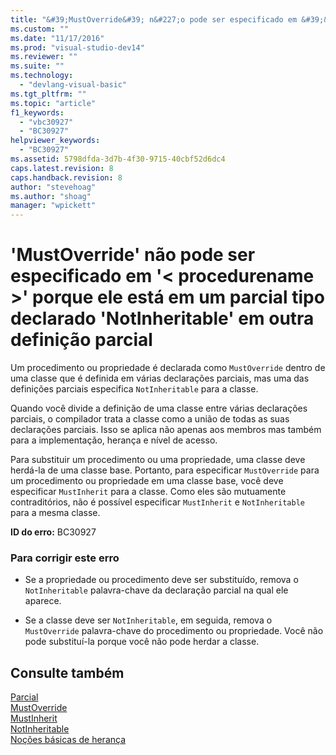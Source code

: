 ```yaml
---
title: "&#39;MustOverride&#39; n&#227;o pode ser especificado em &#39;&lt; procedurename &gt;&#39; porque ele est&#225; em um parcial tipo declarado &#39;NotInheritable&#39; em outra defini&#231;&#227;o parcial | Microsoft Docs"
ms.custom: ""
ms.date: "11/17/2016"
ms.prod: "visual-studio-dev14"
ms.reviewer: ""
ms.suite: ""
ms.technology: 
  - "devlang-visual-basic"
ms.tgt_pltfrm: ""
ms.topic: "article"
f1_keywords: 
  - "vbc30927"
  - "BC30927"
helpviewer_keywords: 
  - "BC30927"
ms.assetid: 5798dfda-3d7b-4f30-9715-40cbf52d6dc4
caps.latest.revision: 8
caps.handback.revision: 8
author: "stevehoag"
ms.author: "shoag"
manager: "wpickett"
---
```

# &#39;MustOverride&#39; n&#227;o pode ser especificado em &#39;&lt; procedurename &gt;&#39; porque ele est&#225; em um parcial tipo declarado &#39;NotInheritable&#39; em outra defini&#231;&#227;o parcial
Um procedimento ou propriedade é declarada como `MustOverride` dentro de uma classe que é definida em várias declarações parciais, mas uma das definições parciais especifica `NotInheritable` para a classe.  
  
 Quando você divide a definição de uma classe entre várias declarações parciais, o compilador trata a classe como a união de todas as suas declarações parciais. Isso se aplica não apenas aos membros mas também para a implementação, herança e nível de acesso.  
  
 Para substituir um procedimento ou uma propriedade, uma classe deve herdá\-la de uma classe base. Portanto, para especificar `MustOverride` para um procedimento ou propriedade em uma classe base, você deve especificar `MustInherit` para a classe. Como eles são mutuamente contraditórios, não é possível especificar `MustInherit` e `NotInheritable` para a mesma classe.  
  
 **ID do erro:** BC30927  
  
### Para corrigir este erro  
  
-   Se a propriedade ou procedimento deve ser substituído, remova o `NotInheritable` palavra\-chave da declaração parcial na qual ele aparece.  
  
-   Se a classe deve ser `NotInheritable`, em seguida, remova o `MustOverride` palavra\-chave do procedimento ou propriedade. Você não pode substituí\-la porque você não pode herdar a classe.  
  
## Consulte também  
 [Parcial](../../visual-basic/language-reference/modifiers/partial.md)   
 [MustOverride](../../visual-basic/language-reference/modifiers/mustoverride.md)   
 [MustInherit](../../visual-basic/language-reference/modifiers/mustinherit.md)   
 [NotInheritable](../../visual-basic/language-reference/modifiers/notinheritable.md)   
 [Noções básicas de herança](../../visual-basic/programming-guide/language-features/objects-and-classes/inheritance-basics.md)